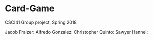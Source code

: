 # Card-Game
CSCI41 Group project, Spring 2018

Jacob Fraizer: 
Alfredo Gonzalez:
Christopher Quinto:
Sawyer Hannel:
